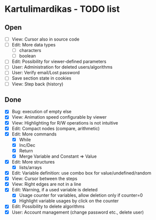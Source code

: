 Kartulimardikas - TODO list
===========================

Open
----
* [ ] View: Cursor also in source code
* [ ] Edit: More data types
    * [ ] characters
    * [ ] boolean
* [ ] Edit: Possibility for viewer-defined parameters
* [ ] User: Administration for deleted users/algorithms
* [ ] User: Verify email/Lost password
* [ ] Save section state in cookies
* [ ] View: Step back (history)

Done
----
* [x] Bug: execution of empty else
* [x] View: Animation speed configurable by viewer
* [x] View: Highlighting for R/W operations is not intuitive
* [x] Edit: Compact nodes (compare, arithmetic)
* [x] Edit: More commands
    * [x] While
    * [x] Inc/Dec
    * [x] Return
    * [x] Merge Variable and Constant => Value
* [x] Edit: More structures
    * [x] lists/arrays
* [x] Edit: Variable definition: use combo box for value/undefined/random
* [x] View: Cursor between the steps
* [x] View: Right edges are not in a line
* [x] Edit: Warning, if a used variable is deleted
    * [x] Usage counter for variables, allow deletion only if counter=0
    * [x] Highlight variable usages by click on the counter
* [x] Edit: Possibility to delete algorithms
* [x] User: Account management (change password etc., delete user)
